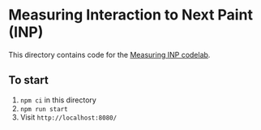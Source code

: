 # Measuring Interaction to Next Paint (INP)

This directory contains code for the [Measuring INP codelab](https://codelabs.developers.google.com/measuring-inp).

## To start

1. `npm ci` in this directory
1. `npm run start`
1. Visit `http://localhost:8080/`
